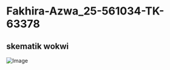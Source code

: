# Fakhira-Azwa_25-561034-TK-63378

## skematik wokwi
![Image](https://github.com/user-attachments/assets/a10cea8e-5a6a-4d84-bc85-a2dd204734d8)
